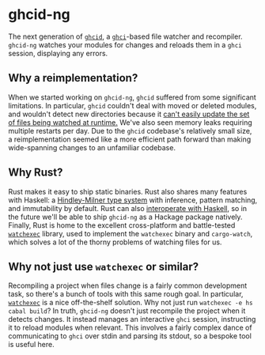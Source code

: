 # ghcid-ng

The next generation of [`ghcid`][ghcid], a [`ghci`][ghci]-based file watcher
and recompiler. `ghcid-ng` watches your modules for changes and reloads them in
a `ghci` session, displaying any errors.

[ghcid]: https://github.com/ndmitchell/ghcid
[ghci]: https://downloads.haskell.org/ghc/latest/docs/users_guide/ghci.html


## Why a reimplementation?

When we started working on `ghcid-ng`, `ghcid` suffered from some significant
limitations. In particular, `ghcid` couldn't deal with moved or deleted
modules, and wouldn't detect new directories because it [can't easily update
the set of files being watched at runtime.][ghcid-wait] We've also seen memory
leaks requiring multiple restarts per day. Due to the `ghcid` codebase's
relatively small size, a reimplementation seemed like a more efficient path
forward than making wide-spanning changes to an unfamiliar codebase.

[ghcid-wait]: https://github.com/ndmitchell/ghcid/blob/e2852979aa644c8fed92d46ab529d2c6c1c62b59/src/Wait.hs#L81-L83


## Why Rust?

Rust makes it easy to ship static binaries. Rust also shares many features with
Haskell: a [Hindley-Milner type system][hm] with inference, pattern matching,
and immutability by default. Rust can also [interoperate with
Haskell][hs-bindgen], so in the future we'll be able to ship `ghcid-ng` as a
Hackage package natively. Finally, Rust is home to the excellent cross-platform
and battle-tested [`watchexec`][watchexec] library, used to implement the
`watchexec` binary and `cargo-watch`, which solves a lot of the thorny problems
of watching files for us.

[hm]: https://en.wikipedia.org/wiki/Hindley%E2%80%93Milner_type_system
[hs-bindgen]: https://engineering.iog.io/2023-01-26-hs-bindgen-introduction/
[watchexec]: https://github.com/watchexec/watchexec


## Why not just use `watchexec` or similar?

Recompiling a project when files change is a fairly common development task, so
there's a bunch of tools with this same rough goal. In particular,
[`watchexec`][watchexec] is a nice off-the-shelf solution. Why not just run
`watchexec -e hs cabal build`? In truth, `ghcid-ng` doesn't just recompile the
project when it detects changes. It instead manages an interactive `ghci`
session, instructing it to reload modules when relevant. This involves a fairly
complex dance of communicating to `ghci` over stdin and parsing its stdout, so
a bespoke tool is useful here.
